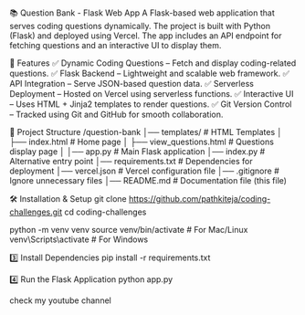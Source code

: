 📚 Question Bank - Flask Web App
A Flask-based web application that serves coding questions dynamically. The project is built with Python (Flask) 
and deployed using Vercel. The app includes an API endpoint for fetching questions and an interactive UI to display them.

🚀 Features
✅ Dynamic Coding Questions – Fetch and display coding-related questions.
✅ Flask Backend – Lightweight and scalable web framework.
✅ API Integration – Serve JSON-based question data.
✅ Serverless Deployment – Hosted on Vercel using serverless functions.
✅ Interactive UI – Uses HTML + Jinja2 templates to render questions.
✅ Git Version Control – Tracked using Git and GitHub for smooth collaboration.

📂 Project Structure
/question-bank
│── templates/            # HTML Templates
│   ├── index.html        # Home page
│   ├── view_questions.html # Questions display page
│
│── app.py                # Main Flask application
│── index.py              # Alternative entry point
│── requirements.txt      # Dependencies for deployment
│── vercel.json           # Vercel configuration file
│── .gitignore            # Ignore unnecessary files
│── README.md             # Documentation file (this file)

🛠 Installation & Setup
git clone https://github.com/pathkiteja/coding-challenges.git
cd coding-challenges

python -m venv venv
source venv/bin/activate  # For Mac/Linux
venv\Scripts\activate     # For Windows

3️⃣ Install Dependencies
pip install -r requirements.txt

4️⃣ Run the Flask Application
python app.py

check my youtube channel 
